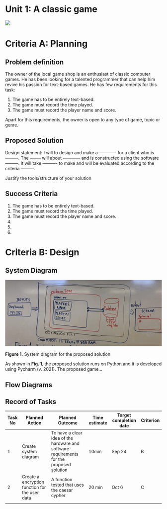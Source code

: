 # Unit 1: A classic game 
![](game.gif)

# Criteria A: Planning

## Problem definition

The owner of the local game shop is an enthusiast of classic computer games. He has been looking for a talented programmer that can help him revive his passion for text-based games. He has few requirements for this task:

1. The game has to be entirely text-based.
2. The game must record the time played.
3. The game must record the player name and score.

Apart for this requirements, the owner is open to any type of game, topic or genre.

## Proposed Solution

Design statement:
I will to design and make a ———— for a client who is ———. The ——– will about ———— and is constructed using the software ———. It will take  ———- to make and will be evaluated according to the criteria ———.

Justify the tools/structure of your solution

## Success Criteria
1. The game has to be entirely text-based.
2. The game must record the time played.
3. The game must record the player name and score.
4.
5.
6.

# Criteria B: Design

## System Diagram
![](IMG_0153.jpg)

**Figure 1.** System diagram for the proposed solution

As shown in **Fig. 1**, the proposed solution runs on Python and it is developed using Pycharm (v. 2021). The proposed game...

## Flow Diagrams

## Record of Tasks
| Task No | Planned Action                                 | Planned Outcome                                                                          | Time estimate | Target completion date | Criterion |
|---------|------------------------------------------------|------------------------------------------------------------------------------------------|---------------|------------------------|-----------|
| 1       | Create system diagram                          | To have a clear idea of the hardware and software requirements for the proposed solution | 10min         | Sep 24                 | B         |
| 2       | Create a encryption function for the user data | A function tested that uses the caesar cypher                                            | 20 min        | Oct 6                  | C         |
|         |                                                |                                                                                          |               |                        |           |
